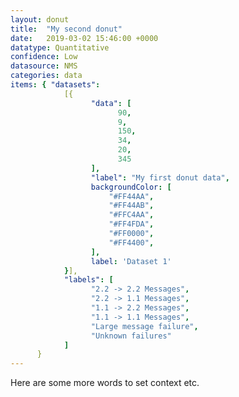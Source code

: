 ```yaml
---
layout: donut
title:  "My second donut"
date:   2019-03-02 15:46:00 +0000
datatype: Quantitative
confidence: Low
datasource: NMS
categories: data
items: { "datasets":
            [{
                  "data": [
                        90,
                        9,
                        150,
                        34,
                        20,
                        345
                  ],
                  "label": "My first donut data",
                  backgroundColor: [
                      "#FF44AA",
                      "#FF44AB",
                      "#FFC4AA",
                      "#FF4FDA",
                      "#FF0000",
                      "#FF4400",
                  ],
                  label: 'Dataset 1'
            }],
            "labels": [
                  "2.2 -> 2.2 Messages",
                  "2.2 -> 1.1 Messages",
                  "1.1 -> 2.2 Messages",
                  "1.1 -> 1.1 Messages",
                  "Large message failure",
                  "Unknown failures"
            ]
      }
---
```

Here are some more words to set context etc.
